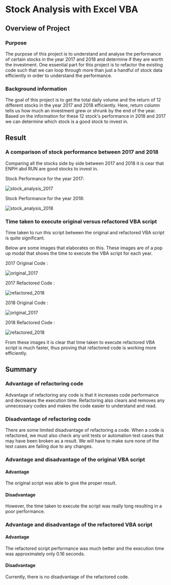 # Stock Analysis with Excel VBA 

## Overview of Project

### Purpose
The purpose of this project is to understand and analyse the performance of certain stocks in the year 2017 and 2018 and determine if they are worth the investment. One essential part for this project is to refactor the existing code such that we can loop through more than just a handful of stock data efficiently in order to understand the performance. 

### Background information
The goal of this project is to get the total daily volume and the return of 12 different stocks in the year 2017 and 2018 efficiently. Here, return column tells us how much an investment grew or shrunk by the end of the year. Based on the information for these 12 stock's performance in 2018 and 2017 we can determine which stock is a good stock to invest in.

## Result

### A comparison of stock performance between 2017 and 2018
Comparing all the stocks side by side between 2017 and 2018 it is cear that ENPH abd RUN are good stocks to invest in. 

Stock Performance for the year 2017:

![stock_analysis_2017](Resources/all_stocks_2017.png)

Stock Performance for the year 2018:

![stock_analysis_2018](Resources/all_stocks_2018.png)

### Time taken to execute original versus refactored VBA script
Time taken to run this script between the original and refactored VBA script is quite significant.

Below are some images that elaborates on this. These images are of a pop up modal that shows the time to execute the VBA script for each year.

2017 Original Code : 

![original_2017](Resources/Before_Refactor_2017.png)

2017 Refactored Code :

![refactored_2018](Resources/VBA_Challenge_2017.png)


2018 Original Code :

![original_2017](Resources/Before_Refactor_2018.png)

2018 Refactored Code :

![refactored_2018](Resources/VBA_Challenge_2018.png)


From these images it is clear that time taken to execute refactored VBA script is much faster, thus proving that refactored code is working more efficiently. 


## Summary
### Advantage of refactoring code

Advantage of refactoring any code is that it increases code performance and decreases the execution time. Refactoring also clears and removes any unnecessary codes and makes the code easier to understand and read. 

### Disadvantage of refactoring code

There are some limited disadvantage of refactoring a code. When a code is refactored, we must also check any unit tests or automation test cases that may have been broken as a result. We will have to make sure none of the test cases are failing due to any changes. 


### Advantage and disadvantage of the original VBA script

#### Advantage
The original script was able to give the proper result.

#### Disadvantage
However, the time taken to execute the script was really long resulting in a poor performance.

### Advantage and disadvantage of the refactored VBA script

#### Advantage
The refactored script performance was much better and the execution time was approximately only 0.16 seconds.

#### Disadvantage
Currently, there is no disadvantage of the refactored code. 
